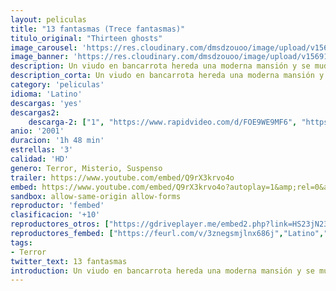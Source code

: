 ```yaml
---
layout: peliculas
title: "13 fantasmas (Trece fantasmas)"
titulo_original: "Thirteen ghosts"
image_carousel: 'https://res.cloudinary.com/dmsdzouoo/image/upload/v1569121030/13-fasntasmas-min_rqoayb.jpg'
image_banner: 'https://res.cloudinary.com/dmsdzouoo/image/upload/v1569121031/171156-min_zdksbf.jpg'
description: Un viudo en bancarrota hereda una moderna mansión y se muda allí junto a sus dos hijos. Sin embargo, la casa resulta ser una máquina diseñada por el propio Diablo.
description_corta: Un viudo en bancarrota hereda una moderna mansión y se muda allí junto a sus dos hijos. Sin embargo, la casa resulta ser una máquina diseñada por el propio Diablo.
category: 'peliculas'
idioma: 'Latino'
descargas: 'yes'
descargas2:
    descarga-2: ["1", "https://www.rapidvideo.com/d/FOE9WE9MF6", "https://www.google.com/s2/favicons?domain=www.rapidvideo.com","RapidVideo","https://res.cloudinary.com/imbriitneysam/image/upload/v1541473684/mexico.png", "Latino", "HD"]
anio: '2001'
duracion: '1h 48 min'
estrellas: '3'
calidad: 'HD'
genero: Terror, Misterio, Suspenso
trailer: https://www.youtube.com/embed/Q9rX3krvo4o
embed: https://www.youtube.com/embed/Q9rX3krvo4o?autoplay=1&amp;rel=0&amp;hd=1&border=0&wmode=opaque&enablejsapi=1&modestbranding=1&controls=1&showinfo=0
sandbox: allow-same-origin allow-forms
reproductor: 'fembed'
clasificacion: '+10'
reproductores_otros: ["https://gdriveplayer.me/embed2.php?link=HS23jN23Y%252BLgbDEigKTYhwDT91lRLCwKhmuYJo2owLS23lYuba3vCl1e581aKceU%252FFbNpfnVoYC1iSRW%252FqD%252B%252B4WqlEdJFx7qYjflmi8SSUfAYa64mZ4SVuP7yNA3NTqpToL7tTCJDZpGgVpAcqpgFE%252FmkMjfV7dDeyLz%252Ft5huSIl5ff5drU%252Fl5k1EJDqKvF%252BdQXWBYYU3qAdLvMxGw9aom","Latino","https://www.zembed.to/public/dist/asteroid.html?id=556da6e480dada3859a8a2a30c1d9384&title=Thirteen%20Ghosts","Latino"]
reproductores_fembed: ["https://feurl.com/v/3znegsmjlnx686j","Latino","https://feurl.com/v/eno8mjez50v","Latino"]
tags:
- Terror
twitter_text: 13 fantasmas
introduction: Un viudo en bancarrota hereda una moderna mansión y se muda allí junto a sus dos hijos. Sin embargo, la casa resulta ser una máquina diseñada por el propio Diablo.
---
```



 







